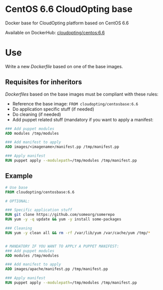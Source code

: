 # CentOS 6.6 CloudOpting base

Docker base for CloudOpting platform based on CentOS 6.6

Available on DockerHub: [cloudopting/centos:6.6](https://hub.docker.com/r/cloudopting/centosbase/)

# Use

Write a new _Dockerfile_ based on one of the base images.

## Requisites for inheritors

_Dockerfiles_ based on the base images must be compliant with these rules:

- Reference the base image: `FROM cloudopting/centosbase:6.6`
- Do application specific stuff (if needed)
- Do cleaning (if needed)
- Add puppet related stuff (mandatory if you want to apply a manifest:


```dockerfile
### Add puppet modules
ADD modules /tmp/modules

### Add manifest to apply
ADD images/<imagename>/manifest.pp /tmp/manifest.pp

### Apply manifest
RUN puppet apply --modulepath=/tmp/modules /tmp/manifest.pp
```

## Example

```dockerfile
# Use base
FROM cloudopting/centosbase:6.6

# OPTIONAL:

### Specific application stuff
RUN git clone https://github.com/someorg/somerepo
RUN yum -y -q update && yum -y install some-packages

### Cleaning
RUN yum -y clean all && rm -rf /var/lib/yum /var/cache/yum /tmp/*


# MANDATORY IF YOU WANT TO APPLY A PUPPET MANIFEST:
### Add puppet modules
ADD modules /tmp/modules

### Add manifest to apply
ADD images/apache/manifest.pp /tmp/manifest.pp

### Apply manifest
RUN puppet apply --modulepath=/tmp/modules /tmp/manifest.pp
```
